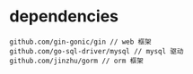 # dependencies
```
github.com/gin-gonic/gin // web 框架
github.com/go-sql-driver/mysql // mysql 驱动
github.com/jinzhu/gorm // orm 框架
```
